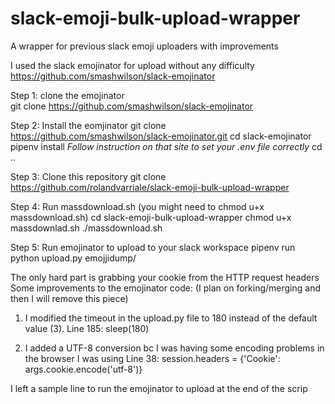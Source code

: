 # slack-emoji-bulk-upload-wrapper
A wrapper for previous slack emoji uploaders with improvements


I used the slack emojinator for upload without any difficulty
https://github.com/smashwilson/slack-emojinator

Step 1: clone the emojinator  
  git clone https://github.com/smashwilson/slack-emojinator

Step 2: Install the eomjinator
  git clone https://github.com/smashwilson/slack-emojinator.git
  cd slack-emojinator
  pipenv install
  *Follow instruction on that site to set your .env file correctly*
  cd ..
  
Step 3: Clone this repository
  git clone https://github.com/rolandvarriale/slack-emoji-bulk-upload-wrapper

Step 4: Run massdownload.sh (you might need to chmod u+x massdownload.sh)
   cd slack-emoji-bulk-upload-wrapper
   chmod u+x massdownlad.sh
   ./massdownload.sh

Step 5: Run emojinator to upload to your slack workspace
    pipenv run python upload.py emojjidump/
    
The only hard part is grabbing your cookie from the HTTP request headers
Some improvements to the emojinator code: (I plan on forking/merging and then I will remove this piece)
  1. I modified the timeout in the upload.py file to 180 instead of the default value (3). 
    Line 185:    sleep(180) 
    
  2. I added a UTF-8 conversion bc I was having some encoding problems in the browser I was using
    Line 38:     session.headers = {'Cookie': args.cookie.encode('utf-8')}

I left a sample line to run the emojinator to upload at the end of the scrip
